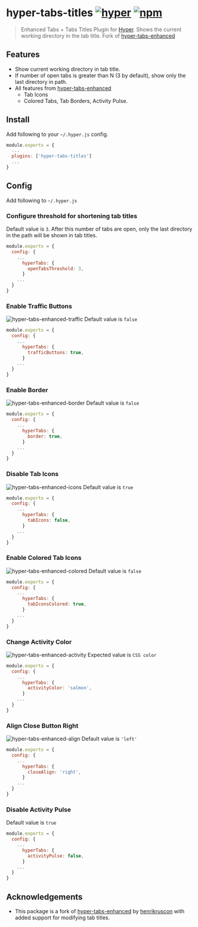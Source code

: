 # hyper-tabs-titles [![hyper](https://img.shields.io/badge/Hyper-v3.4.1-green.svg)](https://github.com/vercel/hyper/releases/tag/v3.4.1) [![npm](https://img.shields.io/npm/v/hyper-tabs-titles.svg?maxAge=43200?style=flat-square)](https://www.npmjs.com/package/hyper-tabs-titles)

> Enhanced Tabs + Tabs Titles Plugin for [Hyper](https://hyper.is). Shows the current working directory in the tab title. Fork of [hyper-tabs-enhanced](https://github.com/henrikruscon/hyper-tabs-enhanced/)

## Features
- Show current working directory in tab title.
- If number of open tabs is greater than N (3 by default), show only the last directory in path.
- All features from [hyper-tabs-enhanced](https://github.com/henrikruscon/hyper-tabs-enhanced/)
  - Tab Icons
  - Colored Tabs, Tab Borders, Activity Pulse.

## Install

Add following to your `~/.hyper.js` config.

```javascript
module.exports = {
  ...
  plugins: ['hyper-tabs-titles']
  ...
}
```


## Config

Add following to `~/.hyper.js`

### Configure threshold for shortening tab titles
Default value is `3`. After this number of tabs are open, only the last directory in the path will be shown in tab titles.

```javascript
module.exports = {
  config: {
    ...
      hyperTabs: {
        openTabsThreshold: 3,
      }
    ...
  }
}
```

### Enable Traffic Buttons
![hyper-tabs-enhanced-traffic](https://cloud.githubusercontent.com/assets/1430576/22143132/3578212a-def9-11e6-9e97-6d635bb89db8.png)
Default value is `false`

```javascript
module.exports = {
  config: {
    ...
      hyperTabs: {
        trafficButtons: true,
      }
    ...
  }
}
```

### Enable Border
![hyper-tabs-enhanced-border](https://cloud.githubusercontent.com/assets/1430576/22143129/3508e06c-def9-11e6-973d-065a8e9b35f8.png)
Default value is `false`

```javascript
module.exports = {
  config: {
    ...
      hyperTabs: {
        border: true,
      }
    ...
  }
}
```

### Disable Tab Icons
![hyper-tabs-enhanced-icons](https://cloud.githubusercontent.com/assets/1430576/22143130/3511b6e2-def9-11e6-90cc-b68425f71557.png)
Default value is `true`

```javascript
module.exports = {
  config: {
    ...
      hyperTabs: {
        tabIcons: false,
      }
    ...
  }
}
```

### Enable Colored Tab Icons
![hyper-tabs-enhanced-colored](https://cloud.githubusercontent.com/assets/1430576/22143128/35056cac-def9-11e6-8385-4fb572c5b08b.png)
Default value is `false`

```javascript
module.exports = {
  config: {
    ...
      hyperTabs: {
        tabIconsColored: true,
      }
    ...
  }
}
```

### Change Activity Color
![hyper-tabs-enhanced-activity](https://cloud.githubusercontent.com/assets/1430576/22143131/353d4f5a-def9-11e6-8b7b-6aa262b2c53b.png)
Expected value is `CSS color`

```javascript
module.exports = {
  config: {
    ...
      hyperTabs: {
        activityColor: 'salmon',
      }
    ...
  }
}
```

### Align Close Button Right
![hyper-tabs-enhanced-align](https://user-images.githubusercontent.com/1430576/28241471-6679a506-6995-11e7-925d-e80c3f8178fe.png)
Default value is `'left'`

```javascript
module.exports = {
  config: {
    ...
      hyperTabs: {
        closeAlign: 'right',
      }
    ...
  }
}
```

### Disable Activity Pulse
Default value is `true`

```javascript
module.exports = {
  config: {
    ...
      hyperTabs: {
        activityPulse: false,
      }
    ...
  }
}
```

## Acknowledgements
- This package is a fork of [hyper-tabs-enhanced](https://github.com/henrikruscon/hyper-tabs-enhanced/) by [henrikruscon](https://github.com/henrikruscon/) with added support for modifying tab titles.